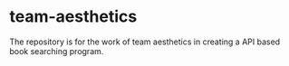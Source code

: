 # team-aesthetics
The repository is for the work of team aesthetics in creating a API based book searching program.
